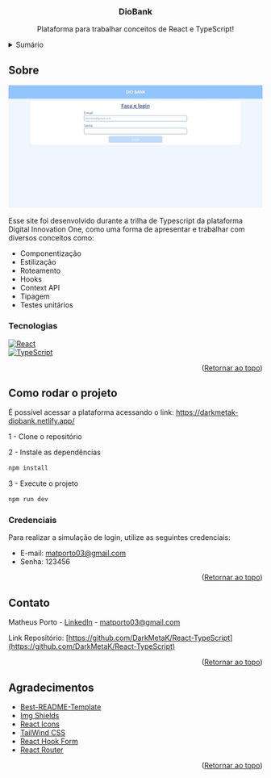 <a name="readme-top"></a>

<!-- PROJECT LOGO -->
<br />
<div align="center">

  <h3 align="center">DioBank</h3>

  <p align="center">
    Plataforma para trabalhar conceitos de React e TypeScript!
  </p>
</div>



<!-- TABLE OF CONTENTS -->
<details>
  <summary>Sumário</summary>
  <ol>
    <li>
      <a href="#sobre">Sobre</a>
      <ul>
        <li><a href="#tecnologias">Tecnologias</a></li>
      </ul>
    </li>
    <li>
      <a href="#como-rodar-o-projeto">Como rodar o projeto</a>
      <ul>
        <li><a href="#credenciais">Credenciais</a></li>
      </ul>
    </li>
    <li><a href="#contato">Contato</a></li>
    <li><a href="#agradecimentos">Agradecimentos</a></li>
  </ol>
</details>



<!-- ABOUT THE PROJECT -->
## Sobre

[![Product Name Screen Shot][product-screenshot]](https://darkmetak-diobank.netlify.app/)

Esse site foi desenvolvido durante a trilha de Typescript da plataforma Digital Innovation One, como uma forma de apresentar e trabalhar com diversos conceitos como:
* Componentização
* Estilização
* Roteamento
* Hooks
* Context API
* Tipagem
* Testes unitários

### Tecnologias

[![React][React.js]][React-url]<br>
[![TypeScript][TypeScript.js]][TypeScript-url]

<p align="right">(<a href="#readme-top">Retornar ao topo</a>)</p>

<!-- GETTING STARTED -->
## Como rodar o projeto

É possível acessar a plataforma acessando o link: https://darkmetak-diobank.netlify.app/

1 - Clone o repositório

2 - Instale as dependências
```sh
npm install
```

3 - Execute o projeto
```sh
npm run dev
```

### Credenciais
Para realizar a simulação de login, utilize as seguintes credenciais:
* E-mail: matporto03@gmail.com
* Senha: 123456

<p align="right">(<a href="#readme-top">Retornar ao topo</a>)</p>

<!-- CONTACT -->
## Contato

Matheus Porto - [LinkedIn](https://www.linkedin.com/in/matheusport0/) - matporto03@gmail.com

Link Repositório: [https://github.com/DarkMetaK/React-TypeScript](https://github.com/DarkMetaK/React-TypeScript)

<p align="right">(<a href="#readme-top">Retornar ao topo</a>)</p>

## Agradecimentos

* [Best-README-Template](https://github.com/othneildrew/Best-README-Template)
* [Img Shields](https://shields.io)
* [React Icons](https://react-icons.github.io/react-icons/search)
* [TailWind CSS](https://tailwindcss.com/)
* [React Hook Form](https://react-hook-form.com/)
* [React Router](https://reactrouter.com/en/main)

<p align="right">(<a href="#readme-top">Retornar ao topo</a>)</p>

<!-- MARKDOWN LINKS & IMAGES -->
[product-screenshot]: public/diobank.jpg
[React.js]: https://img.shields.io/badge/React-20232A?style=for-the-badge&logo=react&logoColor=61DAFB
[React-url]: https://reactjs.org/
[TypeScript.js]: https://shields.io/badge/TypeScript-3178C6?logo=TypeScript&logoColor=FFF&style=for-the-badge
[TypeScript-url]: https://www.typescriptlang.org/
